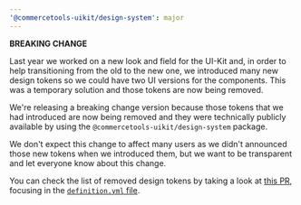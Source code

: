 ```yaml
---
'@commercetools-uikit/design-system': major
---
```


**BREAKING CHANGE**

Last year we worked on a new look and field for the UI-Kit and, in order to help transitioning from the old to the new one, we introduced many new design tokens so we could have two UI versions for the components.
This was a temporary solution and those tokens are now being removed.

We're releasing a breaking change version because those tokens that we had introduced are now being removed and they were technically publicly available by using the `@commercetools-uikit/design-system` package.

We don't expect this change to affect many users as we didn't announced those new tokens when we introduced them, but we want to be transparent and let everyone know about this change.

You can check the list of removed design tokens by taking a look at [this PR](https://github.com/commercetools/ui-kit/pull/2703/), focusing in the [`definition.yml` file](https://github.com/commercetools/ui-kit/pull/2703/files#diff-0a1f6474acc1533b80254d0ada759d9fc9e40138445deec296b1030247d37fae).
